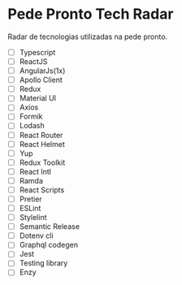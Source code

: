 # Pede Pronto Tech Radar
Radar de tecnologias utilizadas na pede pronto.

- [ ] Typescript
- [ ] ReactJS
- [ ] AngularJs(1x)
- [ ] Apollo Client
- [ ] Redux
- [ ] Material UI
- [ ] Axios
- [ ] Formik
- [ ] Lodash
- [ ] React Router
- [ ] React Helmet
- [ ] Yup
- [ ] Redux Toolkit
- [ ] React Intl
- [ ] Ramda
- [ ] React Scripts
- [ ] Pretier
- [ ] ESLint
- [ ] Stylelint
- [ ] Semantic Release
- [ ] Dotenv cli
- [ ] Graphql codegen
- [ ] Jest
- [ ] Testing library
- [ ] Enzy